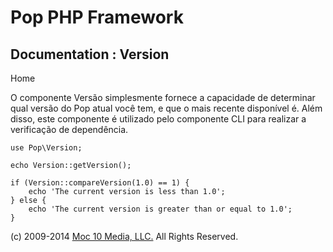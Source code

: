 Pop PHP Framework
=================

Documentation : Version
-----------------------

Home

O componente Versão simplesmente fornece a capacidade de determinar qual
versão do Pop atual você tem, e que o mais recente disponível é. Além
disso, este componente é utilizado pelo componente CLI para realizar a
verificação de dependência.

    use Pop\Version;

    echo Version::getVersion();

    if (Version::compareVersion(1.0) == 1) {
        echo 'The current version is less than 1.0';
    } else {
        echo 'The current version is greater than or equal to 1.0';
    }

\(c) 2009-2014 [Moc 10 Media, LLC.](http://www.moc10media.com) All
Rights Reserved.
